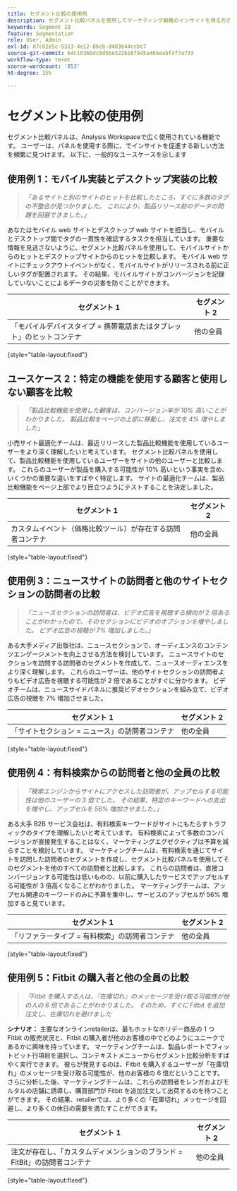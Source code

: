 ```yaml
---
title: セグメント比較の使用例
description: セグメント比較パネルを使用してマーケティング戦略のインサイトを得る方法に関する実際の使用例を説明します。
keywords: Segment IQ
feature: Segmentation
role: User, Admin
exl-id: d7c02e5c-5313-4e12-86cb-d483644ccbc7
source-git-commit: b4c1636bdc9d5be522b16f945a46beabf4f7a733
workflow-type: tm+mt
source-wordcount: '853'
ht-degree: 15%

---
```


# セグメント比較の使用例

セグメント比較パネルは、Analysis Workspaceで広く使用されている機能です。 ユーザーは、パネルを使用する際に、でインサイトを促進する新しい方法を頻繁に見つけます。 以下に、一般的なユースケースを示します

## 使用例 1：モバイル実装とデスクトップ実装の比較

> *「あるサイトと別のサイトのヒットを比較したところ、すぐに多数のタグの不整合が見つかりました。 これにより、製品リリース前のデータの問題を回避できました。」*

あなたはモバイル web サイトとデスクトップ web サイトを担当し、モバイルとデスクトップ間でタグの一貫性を確認するタスクを担当しています。 重要な情報を見逃さないように、セグメント比較パネルを使用して、モバイルサイトからのヒットとデスクトップサイトからのヒットを比較します。 モバイル web サイトにチェックアウトイベントがなく、モバイルサイトがリリースされる前に正しいタグが配置されます。 その結果、モバイルサイトがコンバージョンを記録していないことによるデータの災害を防ぐことができます。

| セグメント 1 | セグメント 2 |
|--- |--- |
| 「モバイルデバイスタイプ = 携帯電話またはタブレット」のヒットコンテナ | 他の全員 |

{style="table-layout:fixed"}


## ユースケース 2：特定の機能を使用する顧客と使用しない顧客を比較

> *「製品比較機能を使用した顧客は、コンバージョン率が 10% 高いことがわかりました。 製品比較をページの上部に移動し、注文を 4% 増やしました*」

小売サイト最適化チームは、最近リリースした製品比較機能を使用しているユーザーをより深く理解したいと考えています。 セグメント比較パネルを使用して、製品比較機能を使用しているユーザーをサイトの他のユーザーと比較します。 これらのユーザーが製品を購入する可能性が 10% 高いという事実を含め、いくつかの重要な違いをすばやく特定します。 サイトの最適化チームは、製品比較機能をページ上部でより目立つようにテストすることを決定しました。

| セグメント 1 | セグメント 2 |
|--- |--- |
| カスタムイベント（価格比較ツール）が存在する訪問者コンテナ | 他の全員 |

{style="table-layout:fixed"}


## 使用例 3：ニュースサイトの訪問者と他のサイトセクションの訪問者の比較

> *「ニュースセクションの訪問者は、ビデオ広告を視聴する傾向が 2 倍あることがわかったので、そのセクションにビデオのオプションを増やしました。 ビデオ広告の視聴が 7% 増加しました。」*

ある大手メディア出版社は、ニュースセクションで、オーディエンスのコンテンツエンゲージメントを向上させる方法を検討しています。 ニュースサイトのセクションを訪問する訪問者のセグメントを作成して、ニュースオーディエンスをより深く理解します。 これらのユーザーは、他のサイトセクションの訪問者よりもビデオ広告を視聴する可能性が 2 倍であることがすぐに分かります。 ビデオチームは、ニュースサイドパネルに推奨ビデオセクションを組み立て、ビデオ広告の視聴を 7% 増加させました。

| セグメント 1 | セグメント 2 |
|--- |--- |
| 「サイトセクション = ニュース」の訪問者コンテナ | 他の全員 |

{style="table-layout:fixed"}


## 使用例 4：有料検索からの訪問者と他の全員の比較

> *「検索エンジンからサイトにアクセスした訪問者が、アップセルする可能性は他のユーザーの 3 倍でした。 その結果、特定のキーワードへの支出を増やし、アップセルを 56% 増加させました。」*

ある大手 B2B サービス会社は、有料検索キーワードがサイトにもたらすトラフィックのタイプを理解したいと考えています。 有料検索によって多数のコンバージョンが直接発生することはなく、マーケティングエグゼクティブは予算を減らすことを検討しています。 マーケティングチームは、有料検索を通じてサイトを訪問した訪問者のセグメントを作成し、セグメント比較パネルを使用してそのセグメントを他のすべての訪問者と比較します。 これらの訪問者は、直接コンバージョンする可能性は低いものの、以前に購入したサービスでアップセルする可能性が 3 倍高くなることがわかりました。 マーケティングチームは、アップセル関連のキーワードのみに予算を集中し、サービスのアップセルが 56% 増加すると見ています。

| セグメント 1 | セグメント 2 |
|--- |--- |
| 「リファラータイプ = 有料検索」の訪問者コンテナ | 他の全員 |

{style="table-layout:fixed"}


## 使用例 5：Fitbit の購入者と他の全員の比較

> *「Fitbit を購入する人は、『在庫切れ』のメッセージを受け取る可能性が他の人の 6 倍であることがわかりました。 そのため、すぐに Fitbit を追加注文し、在庫切れを避けました*

**シナリオ：** 主要なオンラインretailerは、最もホットなホリデー商品の 1 つ Fitbit の販売状況と、Fitbit の購入者が他のお客様の中でどのようにユニークであるかに興味を持っています。 マーケティングチームは、製品レポートでフィットビット行項目を選択し、コンテキストメニューからセグメント比較分析をすばやく実行できます。 彼らが発見するのは、Fitbit を購入するユーザーが「在庫切れ」のメッセージを受け取る可能性が、他のお客様の 6 倍だということです。 さらに分析した後、マーケティングチームは、これらの訪問者をレンガおよびモルタルの店舗に誘導し、購買部門が Fitbit を追加注文して出荷するのを待つことができます。 その結果、retailerでは、より多くの「在庫切れ」メッセージを回避し、より多くの休日の需要を満たすことができます。

| セグメント 1 | セグメント 2 |
|--- |--- |
| 注文が存在し、「カスタムディメンションのブランド = FitBit」の訪問者コンテナ | 他の全員 |

{style="table-layout:fixed"}